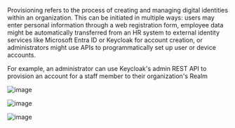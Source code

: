 Provisioning refers to the process of creating and managing digital identities within an organization. This can be initiated in multiple ways:
users may enter personal information through a web registration form, employee data might be automatically transferred from an HR system to external identity services like Microsoft Entra ID or Keycloak for account creation, or administrators might use APIs to programmatically set up user or device accounts.

For example, an administrator can use Keycloak's admin REST API to provision an account for a staff member to their organization's Realm

![image](https://github.com/acfriday/life-of-an-identity/assets/82184168/f05136c2-a932-4b50-acd2-8128d52ab8e5)

![image](https://github.com/acfriday/life-of-an-identity/assets/82184168/5a336650-6bdf-4137-be89-684ed2b2f7ce)

![image](https://github.com/acfriday/life-of-an-identity/assets/82184168/3457795b-f1a0-44bf-a55e-97651d35a70a)




